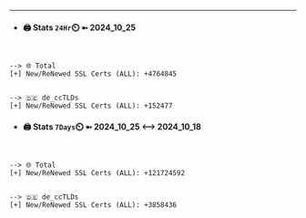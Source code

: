 

---
- #### 🖨️ **Stats** `24Hr`⏲️ ➼ 2024_10_25
```console


--> 🌐 Total
[+] New/ReNewed SSL Certs (ALL): +4764845


--> 🇩🇪 de_ccTLDs
[+] New/ReNewed SSL Certs (ALL): +152477

```

- #### 🖨️ **Stats** `7Days`⏲️ ➼ 2024_10_25 <--> 2024_10_18
```console


--> 🌐 Total
[+] New/ReNewed SSL Certs (ALL): +121724592


--> 🇩🇪 de_ccTLDs
[+] New/ReNewed SSL Certs (ALL): +3858436

```

